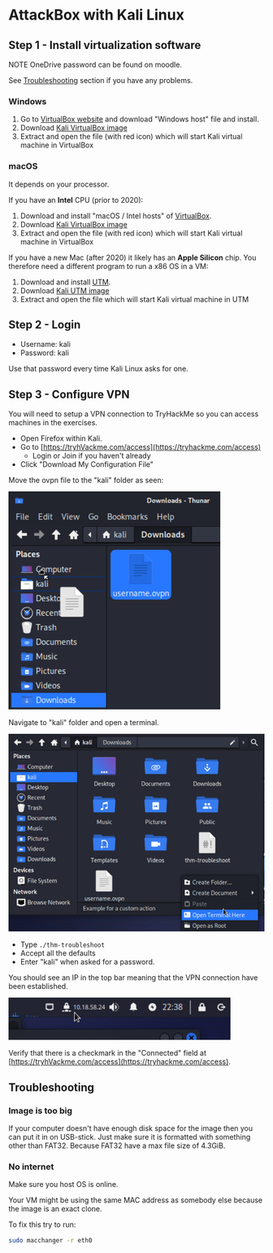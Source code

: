 # AttackBox with Kali Linux

## Step 1 - Install virtualization software

NOTE OneDrive password can be found on moodle.

See [Troubleshooting](#troubleshooting) section if you have any problems.

### Windows

1. Go to [VirtualBox website](https://www.virtualbox.org/wiki/Downloads) and
download "Windows host" file and install.
2. Download [Kali VirtualBox image](https://erhvervsakademisydvest-my.sharepoint.com/:u:/g/personal/rpe_easv_dk/ETM5F5SmniZBnUdCBD2vSfMBjyuNRx5gd1EzBC-GwMbb7A?e=kNSMzu)
3. Extract and open the file (with red icon) which will start Kali virtual machine in VirtualBox

### macOS

It depends on your processor.

If you have an **Intel** CPU (prior to 2020):

1.  Download and install "​macOS / Intel hosts" of [VirtualBox](https://www.virtualbox.org/wiki/Downloads).
2. Download [Kali VirtualBox image](https://erhvervsakademisydvest-my.sharepoint.com/:u:/g/personal/rpe_easv_dk/ETM5F5SmniZBnUdCBD2vSfMBjyuNRx5gd1EzBC-GwMbb7A?e=kNSMzu)
3. Extract and open the file (with red icon) which will start Kali virtual machine in VirtualBox


If you have a new Mac (after 2020) it likely has an **Apple Silicon** chip. You
therefore need a different program to run a x86 OS in a VM:

1. Download and install [UTM](https://mac.getutm.app/).
2. Download [Kali UTM image](https://erhvervsakademisydvest-my.sharepoint.com/:u:/g/personal/rpe_easv_dk/EW3U8G7JHjNLrindNJR2Cc8Bb7iNPY_QS5FSznftxTZSOw)
3. Extract and open the file which will start Kali virtual machine in UTM

## Step 2 - Login

- Username: kali
- Password: kali

Use that password every time Kali Linux asks for one.

## Step 3 - Configure VPN

You will need to setup a VPN connection to TryHackMe so you can access machines
in the exercises.

- Open Firefox within Kali.
- Go to [https://tryhVackme.com/access](https://tryhackme.com/access)
    - Login or Join if you haven't already
- Click "Download My Configuration File"

Move the ovpn file to the "kali" folder as seen:

![Move vpn config](move_vpn_config.jpg)

Navigate to "kali" folder and open a terminal.

![Open terminal](./open_terminal.jpg)

- Type `./thm-troubleshoot`
- Accept all the defaults
- Enter "kali" when asked for a password.

You should see an IP in the top bar meaning that the VPN connection have been
established.

![VPN connected](./vpn_connected.jpg)

Verify that there is a checkmark in the "Connected" field at
[https://tryhVackme.com/access](https://tryhackme.com/access).

## Troubleshooting

### Image is too big

If your computer doesn't have enough disk space for the image then you can put
it in on USB-stick. 
Just make sure it is formatted with something other than FAT32.
Because FAT32 have a max file size of 4.3GiB.

### No internet

Make sure you host OS is online.

Your VM might be using the same MAC address as somebody else because the image
is an exact clone.

To fix this try to run:

```sh
sudo macchanger -r eth0
```
